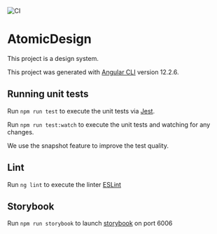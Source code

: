 ![CI](https://github.com/GaetanRdn/atomic-design/actions/workflows/build.yml/badge.svg)

# AtomicDesign

This project is a design system.

This project was generated with [Angular CLI](https://github.com/angular/angular-cli) version 12.2.6.

## Running unit tests

Run `npm run test` to execute the unit tests via [Jest](https://jestjs.io/).

Run `npm run test:watch` to execute the unit tests and watching for any changes.

We use the snapshot feature to improve the test quality.

## Lint

Run `ng lint` to execute the linter [ESLint](https://eslint.org/)

## Storybook

Run `npm run storybook` to launch [storybook](https://storybook.js.org/) on port 6006
